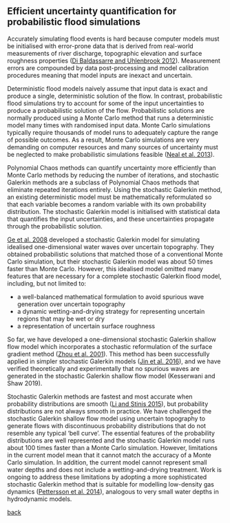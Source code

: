 ## Efficient uncertainty quantification for probabilistic flood simulations

Accurately simulating flood events is hard because computer models must be initialised with error-prone data that is derived from real-world measurements of river discharge, topographic elevation and surface roughness properties ([Di Baldassarre and Uhlenbrook 2012](https://doi.org/10.1002/hyp.8226)).  Measurement errors are compounded by data post-processing and model calibration procedures meaning that model inputs are inexact and uncertain.

Deterministic flood models naively assume that input data is exact and produce a single, deterministic solution of the flow.  In contrast, probabilistic flood simulations try to account for some of the input uncertainties to produce a probabilistic solution of the flow.  Probabilistic solutions are normally produced using a Monte Carlo method that runs a deterministic model many times with randomised input data.  Monte Carlo simulations typically require thousands of model runs to adequately capture the range of possible outcomes.  As a result, Monte Carlo simulations are very demanding on computer resources and many sources of uncertainty must be neglected to make probabilistic simulations feasible ([Neal et al. 2013](https://doi.org/10.1002/hyp.9572)).

Polynomial Chaos methods can quantify uncertainty more efficiently than Monte Carlo methods by reducing the number of iterations, and stochastic Galerkin methods are a subclass of Polynomial Chaos methods that eliminate repeated iterations entirely.  Using the stochastic Galerkin method, an existing deterministic model must be mathematically reformulated so that each variable becomes a random variable with its own probability distribution.  The stochastic Galerkin model is initialised with statistical data that quantifies the input uncertainties, and these uncertainties propagate through the probabilistic solution.

[Ge et al. 2008](https://doi.org/10.1061/(ASCE)0733-9429(2008)134:12(1732)) developed a stochastic Galerkin model for simulating idealised one-dimensional water waves over uncertain topography.  They obtained probabilistic solutions that matched those of a conventional Monte Carlo simulation, but their stochastic Galerkin model was about 50 times faster than Monte Carlo.  However, this idealised model omitted many features that are necessary for a complete stochastic Galerkin flood model, including, but not limited to:

* a well-balanced mathematical formulation to avoid spurious wave generation over uncertain topography
* a dynamic wetting-and-drying strategy for representing uncertain regions that may be wet or dry
* a representation of uncertain surface roughness

So far, we have developed a one-dimensional stochastic Galerkin shallow flow model which incorporates a stochastic reformulation of the surface gradient method ([Zhou et al. 2001](https://doi.org/10.1006/jcph.2000.6670)).  This method has been successfully applied in simpler stochastic Galerkin models ([Jin et al. 2016](https://doi.org/10.1007/s10915-015-0124-2)), and we have verified theoretically and experimentally that no spurious waves are generated in the stochastic Galerkin shallow flow model (Kesserwani and Shaw 2019).

Stochastic Galerkin methods are fastest and most accurate when probability distributions are smooth ([Li and Stinis 2015](https://www.sciencedirect.com/science/article/pii/S0021999114006573)), but probability distributions are not always smooth in practice.  We have challenged the stochastic Galerkin shallow flow model using uncertain topography to generate flows with discontinuous probability distributions that do not resemble any typical ‘bell curve’.  The essential features of the probability distributions are well represented and the stochastic Galerkin model runs about 100 times faster than a Monte Carlo simulation.  However, limitations in the current model mean that it cannot match the accuracy of a Monte Carlo simulation.  In addition, the current model cannot represent small water depths and does not include a wetting-and-drying treatment.  Work is ongoing to address these limitations by adopting a more sophisticated stochastic Galerkin method that is suitable for modelling low-density gas dynamics ([Pettersson et al. 2014](https://doi.org/10.1016/j.jcp.2013.10.011)), analogous to very small water depths in hydrodynamic models.



[back](./)
